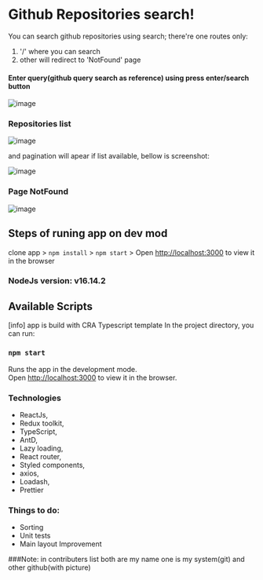 # Github Repositories search!
You can search github repositories using search; there're one routes only: 
1. '/'  where you can search 
2. other will redirect to 'NotFound' page

#### Enter query(github query search as reference) using press enter/search button
![image](https://user-images.githubusercontent.com/10018893/220303268-d7daa65d-d5a2-481a-b99f-c86d858558e5.png)

### Repositories list
![image](https://user-images.githubusercontent.com/10018893/220304088-357a0d51-8ebf-4446-9351-dce7c5587849.png)

and pagination will apear if list available, bellow is screenshot:

![image](https://user-images.githubusercontent.com/10018893/220304929-b40019a1-aa83-457f-9b59-0be13cee90f3.png)

### Page NotFound
![image](https://user-images.githubusercontent.com/10018893/220306023-c2b5574e-a7c5-4c7a-bc9c-ff1b62106902.png)

## Steps of runing app on dev mod
clone app > `npm install` > `npm start` > Open  [http://localhost:3000](http://localhost:3000/)  to view it in the browser

### NodeJs version: v16.14.2

## Available Scripts
[info] app is build with CRA Typescript template
In the project directory, you can run:

### `npm start`

Runs the app in the development mode.\
Open [http://localhost:3000](http://localhost:3000) to view it in the browser.


### Technologies
- ReactJs, 
- Redux toolkit, 
- TypeScript, 
- AntD, 
- Lazy loading, 
- React router, 
- Styled components, 
- axios, 
- Loadash, 
- Prettier

### Things to do:
- Sorting
- Unit tests
- Main layout Improvement

###Note: in contributers list both are my name one is my system(git) and other github(with picture)
